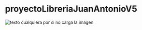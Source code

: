 # proyectoLibreriaJuanAntonioV5

![texto cualquiera por si no carga la imagen](https://i.gyazo.com/f09e4651607a69e51f3b5bb3a5b41711.jpg)
